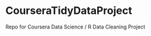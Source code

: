 CourseraTidyDataProject
=======================

Repo for Coursera Data Science / R Data Cleaning Project
